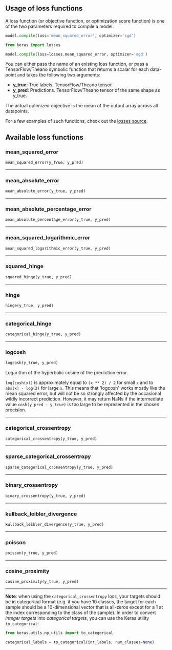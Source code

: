 
## Usage of loss functions

A loss function (or objective function, or optimization score function) is one of the two parameters required to compile a model:

```python
model.compile(loss='mean_squared_error', optimizer='sgd')
```

```python
from keras import losses

model.compile(loss=losses.mean_squared_error, optimizer='sgd')
```

You can either pass the name of an existing loss function, or pass a TensorFlow/Theano symbolic function that returns a scalar for each data-point and takes the following two arguments:

- __y_true__: True labels. TensorFlow/Theano tensor.
- __y_pred__: Predictions. TensorFlow/Theano tensor of the same shape as y_true.

The actual optimized objective is the mean of the output array across all datapoints.

For a few examples of such functions, check out the [losses source](https://github.com/keras-team/keras/blob/master/keras/losses.py).

## Available loss functions

### mean_squared_error


```python
mean_squared_error(y_true, y_pred)
```

----

### mean_absolute_error


```python
mean_absolute_error(y_true, y_pred)
```

----

### mean_absolute_percentage_error


```python
mean_absolute_percentage_error(y_true, y_pred)
```

----

### mean_squared_logarithmic_error


```python
mean_squared_logarithmic_error(y_true, y_pred)
```

----

### squared_hinge


```python
squared_hinge(y_true, y_pred)
```

----

### hinge


```python
hinge(y_true, y_pred)
```

----

### categorical_hinge


```python
categorical_hinge(y_true, y_pred)
```

----

### logcosh


```python
logcosh(y_true, y_pred)
```


Logarithm of the hyperbolic cosine of the prediction error.

`log(cosh(x))` is approximately equal to `(x ** 2) / 2` for small `x` and
to `abs(x) - log(2)` for large `x`. This means that 'logcosh' works mostly
like the mean squared error, but will not be so strongly affected by the
occasional wildly incorrect prediction. However, it may return NaNs if the
intermediate value `cosh(y_pred - y_true)` is too large to be represented
in the chosen precision.

----

### categorical_crossentropy


```python
categorical_crossentropy(y_true, y_pred)
```

----

### sparse_categorical_crossentropy


```python
sparse_categorical_crossentropy(y_true, y_pred)
```

----

### binary_crossentropy


```python
binary_crossentropy(y_true, y_pred)
```

----

### kullback_leibler_divergence


```python
kullback_leibler_divergence(y_true, y_pred)
```

----

### poisson


```python
poisson(y_true, y_pred)
```

----

### cosine_proximity


```python
cosine_proximity(y_true, y_pred)
```


----

**Note**: when using the `categorical_crossentropy` loss, your targets should be in categorical format (e.g. if you have 10 classes, the target for each sample should be a 10-dimensional vector that is all-zeros except for a 1 at the index corresponding to the class of the sample). In order to convert *integer targets* into *categorical targets*, you can use the Keras utility `to_categorical`:

```python
from keras.utils.np_utils import to_categorical

categorical_labels = to_categorical(int_labels, num_classes=None)
```
